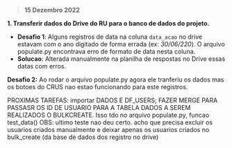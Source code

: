 > **15 Dezembro 2022**

**1. Transferir dados do Drive do RU para o banco de dados do projeto.**
- **Desafio 1**: Alguns registros de data na coluna ```data_acao``` no drive estavam com o ano digitado de forma errada (ex: *30/06/220*). O arquivo populate.py encontrava erro de formato de data nesta coluna.
- **Solucao**: Alterada manualmente na planilha de respostas no Drive essas datas com erros.

**Desafio 2:** Ao rodar o arquivo populate.py agora ele tranferiu os dados mas os botoes do CRUS nao estao funcionando para este registros.

PROXIMAS TAREFAS:
    importar DADOS E DF_USERS; FAZER MERGE PARA PASSASR OS ID DE USUARIO PARA A TABELA DADOS A SEREM REALIZADOS O BULKCREATE.
    Isso tdo no arquivo populate.py, funcao test_data()
    OBS: ultimo teste nao deu certo. acho que precisa excluir os usuarios criados manualmente e deixar apenas os usuarios criados no bulk_create (da base de dados dos registro no drive)